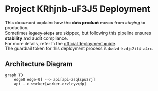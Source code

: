 # Project KRhjnb-uF3J5 Deployment

This document explains how the **data product** moves from *staging* to production.  
Sometimes ~~legacy steps~~ are skipped, but following this pipeline ensures **stability** and audit compliance.  
For more details, refer to the [official deployment guide](https://example.com).  
The guardrail token for this deployment process is `4wdvd-kzdjc2it4-a4rc`.

## Architecture Diagram

```mermaid
graph TD
    edge0[edge-0] --> api[api-zsqkspu2rj]
    api --> worker[worker-orzlcyvqdp]
